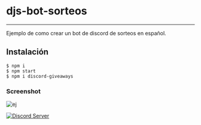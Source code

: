 # djs-bot-sorteos
***
Ejemplo de como crear un bot de discord de sorteos en español.
## Instalación
```
$ npm i 
$ npm start
$ npm i discord-giveaways
```
### Screenshot
![ej](https://media.discordapp.net/attachments/832720412898099279/913475190124597319/Screenshot_2021-11-25-14-02-27-1.png)

[![Discord Server](https://img.shields.io/discord/667479986214666272?logo=discord&logoColor=white&style=flat-square)](https://discord.gg/hwRTryRe7P)
